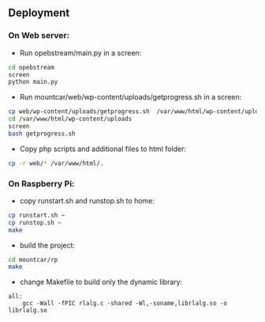 Deployment
----------

### On Web server:

- Run opebstream/main.py in a screen:
```bash
cd opebstream
screen
python main.py
```

- Run mountcar/web/wp-content/uploads/getprogress.sh in a screen:
```bash
cp web/wp-content/uploads/getprogress.sh  /var/www/html/wp-content/uploads/.
cd /var/www/html/wp-content/uploads
screen
bash getprogress.sh
```

- Copy php scripts and additional files to html folder:
```bash
cp -r web/* /var/www/html/.
```

### On Raspberry Pi:

- copy runstart.sh and runstop.sh to home:
```bash
cp runstart.sh ~
cp runstop.sh ~
make
```
- build the project:
```bash
cd mountcar/rp
make
```

- change Makefile to build only the dynamic library:
```
all:
	gcc -Wall -fPIC rlalg.c -shared -Wl,-soname,librlalg.so -o librlalg.so 
```

